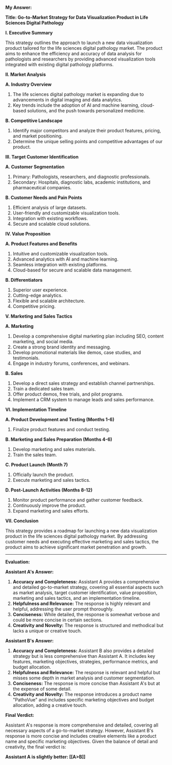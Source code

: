 
**My Answer:**

**Title: Go-to-Market Strategy for Data Visualization Product in Life Sciences Digital Pathology**

**I. Executive Summary**

This strategy outlines the approach to launch a new data visualization product tailored for the life sciences digital pathology market. The product aims to enhance the efficiency and accuracy of data analysis for pathologists and researchers by providing advanced visualization tools integrated with existing digital pathology platforms.

**II. Market Analysis**

**A. Industry Overview**
1. The life sciences digital pathology market is expanding due to advancements in digital imaging and data analytics.
2. Key trends include the adoption of AI and machine learning, cloud-based solutions, and the push towards personalized medicine.

**B. Competitive Landscape**
1. Identify major competitors and analyze their product features, pricing, and market positioning.
2. Determine the unique selling points and competitive advantages of our product.

**III. Target Customer Identification**

**A. Customer Segmentation**
1. Primary: Pathologists, researchers, and diagnostic professionals.
2. Secondary: Hospitals, diagnostic labs, academic institutions, and pharmaceutical companies.

**B. Customer Needs and Pain Points**
1. Efficient analysis of large datasets.
2. User-friendly and customizable visualization tools.
3. Integration with existing workflows.
4. Secure and scalable cloud solutions.

**IV. Value Proposition**

**A. Product Features and Benefits**
1. Intuitive and customizable visualization tools.
2. Advanced analytics with AI and machine learning.
3. Seamless integration with existing platforms.
4. Cloud-based for secure and scalable data management.

**B. Differentiators**
1. Superior user experience.
2. Cutting-edge analytics.
3. Flexible and scalable architecture.
4. Competitive pricing.

**V. Marketing and Sales Tactics**

**A. Marketing**
1. Develop a comprehensive digital marketing plan including SEO, content marketing, and social media.
2. Create a strong brand identity and messaging.
3. Develop promotional materials like demos, case studies, and testimonials.
4. Engage in industry forums, conferences, and webinars.

**B. Sales**
1. Develop a direct sales strategy and establish channel partnerships.
2. Train a dedicated sales team.
3. Offer product demos, free trials, and pilot programs.
4. Implement a CRM system to manage leads and sales performance.

**VI. Implementation Timeline**

**A. Product Development and Testing (Months 1-6)**
1. Finalize product features and conduct testing.

**B. Marketing and Sales Preparation (Months 4-6)**
1. Develop marketing and sales materials.
2. Train the sales team.

**C. Product Launch (Month 7)**
1. Officially launch the product.
2. Execute marketing and sales tactics.

**D. Post-Launch Activities (Months 8-12)**
1. Monitor product performance and gather customer feedback.
2. Continuously improve the product.
3. Expand marketing and sales efforts.

**VII. Conclusion**

This strategy provides a roadmap for launching a new data visualization product in the life sciences digital pathology market. By addressing customer needs and executing effective marketing and sales tactics, the product aims to achieve significant market penetration and growth.

---

**Evaluation:**

**Assistant A's Answer:**

1. **Accuracy and Completeness:** Assistant A provides a comprehensive and detailed go-to-market strategy, covering all essential aspects such as market analysis, target customer identification, value proposition, marketing and sales tactics, and an implementation timeline.
2. **Helpfulness and Relevance:** The response is highly relevant and helpful, addressing the user prompt thoroughly.
3. **Conciseness:** While detailed, the response is somewhat verbose and could be more concise in certain sections.
4. **Creativity and Novelty:** The response is structured and methodical but lacks a unique or creative touch.

**Assistant B's Answer:**

1. **Accuracy and Completeness:** Assistant B also provides a detailed strategy but is less comprehensive than Assistant A. It includes key features, marketing objectives, strategies, performance metrics, and budget allocation.
2. **Helpfulness and Relevance:** The response is relevant and helpful but misses some depth in market analysis and customer segmentation.
3. **Conciseness:** The response is more concise than Assistant A's but at the expense of some detail.
4. **Creativity and Novelty:** The response introduces a product name "PathoVue" and includes specific marketing objectives and budget allocation, adding a creative touch.

**Final Verdict:**

Assistant A's response is more comprehensive and detailed, covering all necessary aspects of a go-to-market strategy. However, Assistant B's response is more concise and includes creative elements like a product name and specific marketing objectives. Given the balance of detail and creativity, the final verdict is:

**Assistant A is slightly better: [[A>B]]**
